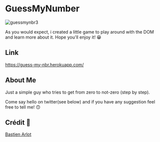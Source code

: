 # GuessMyNumber
![guessmynbr3](https://user-images.githubusercontent.com/86610960/156885387-ce1424ce-5eab-4d33-88b7-e36d1c5f2cf7.gif)

As you would expect, i created a little game to play around with the DOM and learn more about it.
Hope you'll enjoy it! 😁



## Link

https://guess-my-nbr.herokuapp.com/



## About Me

Just a simple guy who tries to get from zero to not-zero (step by step).

Come say hello on twitter(see below) and if you have any suggestion feel free to tell me! 🙃



## Crédit 🔗
[Bastien Arlot](https://twitter.com/BastCoding)
